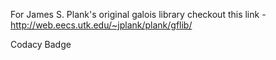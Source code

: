 For James S. Plank's original galois library checkout this link - http://web.eecs.utk.edu/~jplank/plank/gflib/

Codacy Badge
